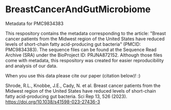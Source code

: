 # BreastCancerAndGutMicrobiome
Metadata for PMC9834383

This respository contains the metadata corresponding to the article: "Breast cancer patients from the Midwest region of the United States have reduced levels of short-chain fatty acid-producing gut bacteria" (PMCID: PMC9834383). The sequence files can be found at the Sequence Read Archive (SRA) under the BioProject ID: PRJNA872152. Although those files come with metadata, this respository was created for easier reproducibility and analysis of our data.


When you use this data please cite our paper (citation below)! :) 

Shrode, R.L., Knobbe, J.E., Cady, N. et al. Breast cancer patients from the Midwest region of the United States have reduced levels of short-chain fatty acid-producing gut bacteria. Sci Rep 13, 526 (2023). https://doi.org/10.1038/s41598-023-27436-3
